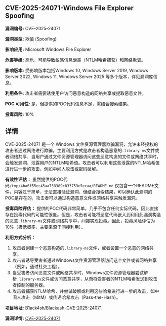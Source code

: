 ## CVE-2025-24071-Windows File Explorer Spoofing

**漏洞编号:** CVE-2025-24071

**漏洞类型:** 欺骗 (Spoofing)

**影响应用:** Microsoft Windows File Explorer

**危害等级:** 高危，可能导致敏感信息泄露（NTLM哈希捕获）和网络欺骗。

**影响版本:** 受影响版本包括Windows 10, Windows Server 2019, Windows Server 2022, Windows 11, Windows Server 2025 等多个版本，详见漏洞库信息。

**利用条件:** 攻击者需要诱使用户访问恶意构造的网络共享或提取恶意文件。

**POC 可用性:** 是，但提供的POC代码信息不足，需结合搜索结果。

**投毒风险:** 10%

## 详情

CVE-2025-24071 是一个 Windows 文件资源管理器欺骗漏洞，允许未经授权的攻击者通过网络进行欺骗，主要利用方式是攻击者构造恶意的`.library-ms`文件或者网络共享，当用户通过文件资源管理器访问这些恶意构造的文件或网络共享时，会触发漏洞，泄露用户的NTLM哈希值。攻击者可以利用这些泄露的NTLM哈希值进行进一步的攻击，例如中间人攻击或密码破解。

**有效性评估：**
虽然提供的POC代码`/tmp/4ba6f55ec45aa738389c833753e5ecaa/README.md` 仅包含一个README文件，内容过于简单，无法直接验证漏洞，但结合搜索结果，可以确认此漏洞的POC是存在的，攻击者可以通过构造恶意文件或网络共享来触发漏洞。

**投毒风险评估：**
提供的POC代码非常简单，几乎不包含任何实际代码，因此直接存在投毒代码的可能性很低。但是，攻击者可能将恶意代码嵌入到利用此漏洞构造的恶意`.library-ms`文件或网络共享中，间接实现投毒。因此，投毒风险评估为10%（极低概率，主要来源于间接利用）。

**利用方式分析：**
1.  攻击者创建一个恶意构造的`.library-ms`文件，或者设置一个恶意的网络共享。
2.  攻击者诱导受害者通过Windows文件资源管理器访问这个文件或者网络共享（例如，通过社交工程）。
3.  当受害者访问恶意文件或网络共享时，Windows文件资源管理器尝试解析`.library-ms`文件或访问恶意共享，从而将受害者的NTLM哈希发送到攻击者控制的服务器。
4.  攻击者捕获NTLM哈希，并尝试破解或利用这些哈希进行进一步的攻击，如中间人攻击（MitM）或传递哈希攻击（Pass-the-Hash）。

**项目地址:** [B1ack4sh/Blackash-CVE-2025-24071](https://github.com/B1ack4sh/Blackash-CVE-2025-24071)

**漏洞详情:** [CVE-2025-24071](https://nvd.nist.gov/vuln/detail/CVE-2025-24071)